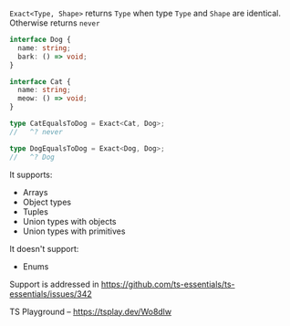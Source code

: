 `Exact<Type, Shape>` returns `Type` when type `Type` and `Shape` are identical. Otherwise returns `never`

```ts
interface Dog {
  name: string;
  bark: () => void;
}

interface Cat {
  name: string;
  meow: () => void;
}

type CatEqualsToDog = Exact<Cat, Dog>;
//   ^? never

type DogEqualsToDog = Exact<Dog, Dog>;
//   ^? Dog
```

It supports:

- Arrays
- Object types
- Tuples
- Union types with objects
- Union types with primitives

It doesn't support:

- Enums

Support is addressed in https://github.com/ts-essentials/ts-essentials/issues/342

TS Playground – https://tsplay.dev/Wo8dlw
